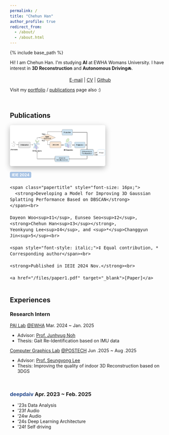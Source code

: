 ```yaml
---
permalink: /
title: "Chehun Han"
author_profile: true
redirect_from: 
  - /about/
  - /about.html
---
```


{% include base_path %}

Hi! I am Chehun Han. I'm studying **AI** at EWHA Womans University. I have interest in **3D Reconstruction** and **Autonomous Driving**🚘.

<p align="center">
  <a href="mailto:chehunhan16@gmail.com">E-mail</a> |
  <a href="/files/cv_0726.pdf" target="_blank">CV</a> |
  <a href="https://github.com/chehun16">Github</a>
</p>

Visit my [portfolio](https://chehun16.github.io/portfolio/) / [publications](https://chehun16.github.io/publications/) page also :)

<br>


Publications
------

<div style="display: flex; flex-wrap: wrap; gap: 16px; align-items: flex-start; margin-bottom: 32px;">
  <img src="/images/3dgs_1.png" alt="3dgs"
     style="width: 300px; max-width: 100%; object-fit: cover;
            border-radius: 5px; flex-shrink: 0;
            box-shadow: 0 6px 18px rgba(0, 0, 0, 0.3);">

  <div style="font-size: 16px; min-width: 200px; flex: 1;">
    <div style="background-color: #a7c3e4ff; color: white; font-size: 12px; font-weight: bold;
                padding: 2px 6px; border-radius: 4px; display: inline-block; margin-bottom: 4px;">
      IEIE 2024
    </div><br>
    
    <span class="papertitle" style="font-size: 16px;">
      <strong>Developing a Model for Improving 3D Gaussian Splatting Performance Based on DBSCAN</strong>
    </span><br>
    
    Dayeon Woo<sup>‡1</sup>, Eunseo Seo<sup>‡2</sup>, <strong>Chehun Han<sup>‡3</sup></strong>, 
    Yeonkyung Lee<sup>‡4</sup>, and <sup>*</sup>Changgyun Jin<sup>5</sup><br>

    <span style="font-style: italic;">‡ Equal contribution, * Corresponding author</span><br>
    
    <strong>Published in IEIE 2024 Nov.</strong><br>
    
    <a href="/files/paper1.pdf" target="_blank">[Paper]</a>
  </div>
</div>

Experiences
------

### Research Intern

[PAI Lab](https://pai.ewha.ac.kr/) [@EWHA](https://www.ewha.ac.kr/ewha/index.do) Mar. 2024 ~ Jan. 2025
- Advisor: [Prof. Junhyug Noh](https://www.ewha.ac.kr/ewha/professor/info.do?mode=view&pId=LK0DaxFnRPPwFOB%2FSShoqg%3D%3D)
- Thesis: Gait Re-Identification based on IMU data

[Computer Graphics Lab](https://cg.postech.ac.kr/) [@POSTECH](https://postech.ac.kr/kor/index.do) Jun .2025 ~ Aug .2025
- Advisor: [Prof. Seungyong Lee](https://cg.postech.ac.kr/leesy/)
- Thesis: Improving the quality of indoor 3D Reconstruction based on 3DGS

<br>

### <a href="https://deepdaiv.oopy.io/" style="color: #264a8e; text-decoration: none;">**deepdaiv**</a> Apr. 2023 ~ Feb. 2025
- '23s Data Analysis
- '23f Audio
- ‘24w Audio
- ‘24s Deep Learning Architecture
- '24f Self driving


